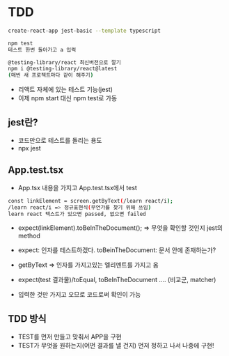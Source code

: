 # TDD

```bash
create-react-app jest-basic --template typescript

npm test
테스트 한번 돌아가고 a 입력

@testing-library/react 최신버전으로 깔기
npm i @testing-library/react@latest
(매번 새 프로젝트마다 같이 해주기)

```

- 리액트 자체에 있는 테스트 기능(jest)
- 이제 npm start 대신 npm test로 가동

## jest란?

- 코드만으로 테스트를 돌리는 용도
- npx jest

## App.test.tsx

- App.tsx 내용을 가지고 App.test.tsx에서 test

```bash
const linkElement = screen.getByText(/learn react/i);
/learn react/i => 정규표현식(무언가를 찾기 위해 쓰임)
learn react 텍스트가 있으면 passed, 없으면 failed
```

- expect(linkElement).toBeInTheDocument(); => 무엇을 확인할 것인지 jest의 method
- expect: 인자를 테스트하겠다. toBeinTheDocument: 문서 안에 존재하는가?
- getByText => 인자를 가지고있는 엘리멘트를 가지고 옴

- expect(test 결과물)/toEqual, toBeInTheDocument .... (비교군, matcher)

- 입력한 것만 가지고 오므로 코드로써 확인이 가능

## TDD 방식

- TEST를 먼저 만들고 맞춰서 APP을 구현
- TEST가 무엇을 원하는지(어떤 결과를 낼 건지) 먼저 정하고 나서 나중에 구현!
